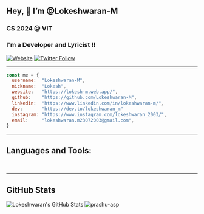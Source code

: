 

## Hey, 👋  I’m @Lokeshwaran-M

### CS 2024 @ VIT
### I'm a Developer and Lyricist !!



[![Website](https://img.shields.io/website?label=lokeshwaran&style=for-the-badge&url=https://lokesh-m.web.app/)](https://lokesh-m.web.app/)
[![Twitter Follow](https://img.shields.io/twitter/follow/lokeshwaran?color=1DA1F2&logo=twitter&style=for-the-badge)](https://twitter.com/intent/follow?original_referer=https://twitter.com/lokeshwaran_23)

---
```javascript
const me = {
  username:  "Lokeshwaran-M",
  nickname:  "Lokesh",
  website:   "https://lokesh-m.web.app/",
  github:    "https://github.com/Lokeshwaran-M",
  linkedin:  "https://www.linkedin.com/in/lokeshwaran-m/",
  dev:       "https://dev.to/lokeshwaran_m"
  instagram: "https://www.instagram.com/lokeshwaran_2003/",
  email:     "lokeshwaran.m23072003@gmail.com",
}
```

---

## Languages and Tools:

<br />



---
## GitHub Stats

 <img align="left" alt="Lokeshwaran's GitHub Stats" src="https://github-readme-stats.vercel.app/api?username=Lokeshwaran-M&show_icons=true&hide_border=true" />
 
 
 <p><img align="center" src="https://github-readme-stats.vercel.app/api/top-langs?username=Lokeshwaran-M&show_icons=true&locale=en&layout=compact" alt="prashu-asp" /></p>
 

<!-- ![Visitors](https://visitor-badge.laobi.icu/badge?page_id=Lokeshwaran-M) -->

[website]: https://lokesh-m.web.app/
[twitter]: https://twitter.com/lokeshwaran_23
[linkedin]: https://www.linkedin.com/in/lokeshwaran-m/

